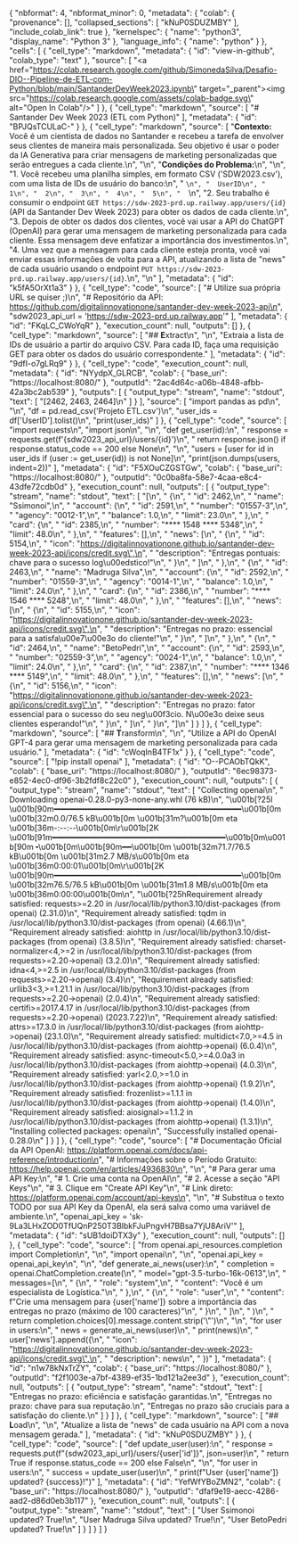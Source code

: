{
  "nbformat": 4,
  "nbformat_minor": 0,
  "metadata": {
    "colab": {
      "provenance": [],
      "collapsed_sections": [
        "kNuP0SDUZMBY"
      ],
      "include_colab_link": true
    },
    "kernelspec": {
      "name": "python3",
      "display_name": "Python 3"
    },
    "language_info": {
      "name": "python"
    }
  },
  "cells": [
    {
      "cell_type": "markdown",
      "metadata": {
        "id": "view-in-github",
        "colab_type": "text"
      },
      "source": [
        "<a href=\"https://colab.research.google.com/github/SimonedaSilva/Desafio-DIO--Pipeline-de-ETL-com-Python/blob/main/SantanderDevWeek2023.ipynb\" target=\"_parent\"><img src=\"https://colab.research.google.com/assets/colab-badge.svg\" alt=\"Open In Colab\"/></a>"
      ]
    },
    {
      "cell_type": "markdown",
      "source": [
        "# Santander Dev Week 2023 (ETL com Python)"
      ],
      "metadata": {
        "id": "BPJQsTCULaC-"
      }
    },
    {
      "cell_type": "markdown",
      "source": [
        "**Contexto:** Você é um cientista de dados no Santander e recebeu a tarefa de envolver seus clientes de maneira mais personalizada. Seu objetivo é usar o poder da IA Generativa para criar mensagens de marketing personalizadas que serão entregues a cada cliente.\n",
        "\n",
        "**Condições do Problema:**\n",
        "\n",
        "1. Você recebeu uma planilha simples, em formato CSV ('SDW2023.csv'), com uma lista de IDs de usuário do banco:\n",
        "  ```\n",
        "  UserID\n",
        "  1\n",
        "  2\n",
        "  3\n",
        "  4\n",
        "  5\n",
        "  ```\n",
        "2. Seu trabalho é consumir o endpoint `GET https://sdw-2023-prd.up.railway.app/users/{id}` (API da Santander Dev Week 2023) para obter os dados de cada cliente.\n",
        "3. Depois de obter os dados dos clientes, você vai usar a API do ChatGPT (OpenAI) para gerar uma mensagem de marketing personalizada para cada cliente. Essa mensagem deve enfatizar a importância dos investimentos.\n",
        "4. Uma vez que a mensagem para cada cliente esteja pronta, você vai enviar essas informações de volta para a API, atualizando a lista de \"news\" de cada usuário usando o endpoint `PUT https://sdw-2023-prd.up.railway.app/users/{id}`.\n",
        "\n"
      ],
      "metadata": {
        "id": "k5fA5OrXt1a3"
      }
    },
    {
      "cell_type": "code",
      "source": [
        "# Utilize sua própria URL se quiser ;)\n",
        "# Repositório da API: https://github.com/digitalinnovationone/santander-dev-week-2023-api\n",
        "sdw2023_api_url = 'https://sdw-2023-prd.up.railway.app'"
      ],
      "metadata": {
        "id": "FKqLC_CWoYqR"
      },
      "execution_count": null,
      "outputs": []
    },
    {
      "cell_type": "markdown",
      "source": [
        "## **E**xtract\n",
        "\n",
        "Extraia a lista de IDs de usuário a partir do arquivo CSV. Para cada ID, faça uma requisição GET para obter os dados do usuário correspondente."
      ],
      "metadata": {
        "id": "9dfI-o7gLRq9"
      }
    },
    {
      "cell_type": "code",
      "execution_count": null,
      "metadata": {
        "id": "NYydpX_GLRCB",
        "colab": {
          "base_uri": "https://localhost:8080/"
        },
        "outputId": "2ac4d64c-a06b-4848-afbb-42a3bc2ab539"
      },
      "outputs": [
        {
          "output_type": "stream",
          "name": "stdout",
          "text": [
            "[2462, 2463, 2464]\n"
          ]
        }
      ],
      "source": [
        "import pandas as pd\n",
        "\n",
        "df = pd.read_csv('Projeto ETL.csv')\n",
        "user_ids = df['UserID'].tolist()\n",
        "print(user_ids)"
      ]
    },
    {
      "cell_type": "code",
      "source": [
        "import requests\n",
        "import json\n",
        "\n",
        "def get_user(id):\n",
        "  response = requests.get(f'{sdw2023_api_url}/users/{id}')\n",
        "  return response.json() if response.status_code == 200 else None\n",
        "\n",
        "users = [user for id in user_ids if (user := get_user(id)) is not None]\n",
        "print(json.dumps(users, indent=2))"
      ],
      "metadata": {
        "id": "F5XOuCZGSTGw",
        "colab": {
          "base_uri": "https://localhost:8080/"
        },
        "outputId": "0c0ba8fa-58e7-4caa-e8c4-43dfe72cdb0d"
      },
      "execution_count": null,
      "outputs": [
        {
          "output_type": "stream",
          "name": "stdout",
          "text": [
            "[\n",
            "  {\n",
            "    \"id\": 2462,\n",
            "    \"name\": \"Ssimonoi\",\n",
            "    \"account\": {\n",
            "      \"id\": 2591,\n",
            "      \"number\": \"01557-3\",\n",
            "      \"agency\": \"0012-1\",\n",
            "      \"balance\": 1.0,\n",
            "      \"limit\": 23.0\n",
            "    },\n",
            "    \"card\": {\n",
            "      \"id\": 2385,\n",
            "      \"number\": \"**** 1548 **** 5348\",\n",
            "      \"limit\": 48.0\n",
            "    },\n",
            "    \"features\": [],\n",
            "    \"news\": [\n",
            "      {\n",
            "        \"id\": 5154,\n",
            "        \"icon\": \"https://digitalinnovationone.github.io/santander-dev-week-2023-api/icons/credit.svg\",\n",
            "        \"description\": \"Entregas pontuais: chave para o sucesso log\\u00edstico!\"\n",
            "      }\n",
            "    ]\n",
            "  },\n",
            "  {\n",
            "    \"id\": 2463,\n",
            "    \"name\": \"Madruga Silva\",\n",
            "    \"account\": {\n",
            "      \"id\": 2592,\n",
            "      \"number\": \"01559-3\",\n",
            "      \"agency\": \"0014-1\",\n",
            "      \"balance\": 1.0,\n",
            "      \"limit\": 24.0\n",
            "    },\n",
            "    \"card\": {\n",
            "      \"id\": 2386,\n",
            "      \"number\": \"**** 1546 **** 5248\",\n",
            "      \"limit\": 48.0\n",
            "    },\n",
            "    \"features\": [],\n",
            "    \"news\": [\n",
            "      {\n",
            "        \"id\": 5155,\n",
            "        \"icon\": \"https://digitalinnovationone.github.io/santander-dev-week-2023-api/icons/credit.svg\",\n",
            "        \"description\": \"Entregas no prazo: essencial para a satisfa\\u00e7\\u00e3o do cliente!\"\n",
            "      }\n",
            "    ]\n",
            "  },\n",
            "  {\n",
            "    \"id\": 2464,\n",
            "    \"name\": \"BetoPedri\",\n",
            "    \"account\": {\n",
            "      \"id\": 2593,\n",
            "      \"number\": \"02559-3\",\n",
            "      \"agency\": \"0024-1\",\n",
            "      \"balance\": 1.0,\n",
            "      \"limit\": 24.0\n",
            "    },\n",
            "    \"card\": {\n",
            "      \"id\": 2387,\n",
            "      \"number\": \"**** 1346 **** 5149\",\n",
            "      \"limit\": 48.0\n",
            "    },\n",
            "    \"features\": [],\n",
            "    \"news\": [\n",
            "      {\n",
            "        \"id\": 5156,\n",
            "        \"icon\": \"https://digitalinnovationone.github.io/santander-dev-week-2023-api/icons/credit.svg\",\n",
            "        \"description\": \"Entregas no prazo: fator essencial para o sucesso do seu neg\\u00f3cio. N\\u00e3o deixe seus clientes esperando!\"\n",
            "      }\n",
            "    ]\n",
            "  }\n",
            "]\n"
          ]
        }
      ]
    },
    {
      "cell_type": "markdown",
      "source": [
        "## **T**ransform\n",
        "\n",
        "Utilize a API do OpenAI GPT-4 para gerar uma mensagem de marketing personalizada para cada usuário."
      ],
      "metadata": {
        "id": "cWoqInB4TF1x"
      }
    },
    {
      "cell_type": "code",
      "source": [
        "!pip install openai"
      ],
      "metadata": {
        "id": "O--PCAObTQkK",
        "colab": {
          "base_uri": "https://localhost:8080/"
        },
        "outputId": "6ec98373-e852-4ec0-df96-3b2fdf8c22c0"
      },
      "execution_count": null,
      "outputs": [
        {
          "output_type": "stream",
          "name": "stdout",
          "text": [
            "Collecting openai\n",
            "  Downloading openai-0.28.0-py3-none-any.whl (76 kB)\n",
            "\u001b[?25l     \u001b[90m━━━━━━━━━━━━━━━━━━━━━━━━━━━━━━━━━━━━━━━━\u001b[0m \u001b[32m0.0/76.5 kB\u001b[0m \u001b[31m?\u001b[0m eta \u001b[36m-:--:--\u001b[0m\r\u001b[2K     \u001b[91m━━━━━━━━━━━━━━━━━━━━━━━━━━━━━━━━━━━━━\u001b[0m\u001b[90m╺\u001b[0m\u001b[90m━━\u001b[0m \u001b[32m71.7/76.5 kB\u001b[0m \u001b[31m2.7 MB/s\u001b[0m eta \u001b[36m0:00:01\u001b[0m\r\u001b[2K     \u001b[90m━━━━━━━━━━━━━━━━━━━━━━━━━━━━━━━━━━━━━━━━\u001b[0m \u001b[32m76.5/76.5 kB\u001b[0m \u001b[31m1.8 MB/s\u001b[0m eta \u001b[36m0:00:00\u001b[0m\n",
            "\u001b[?25hRequirement already satisfied: requests>=2.20 in /usr/local/lib/python3.10/dist-packages (from openai) (2.31.0)\n",
            "Requirement already satisfied: tqdm in /usr/local/lib/python3.10/dist-packages (from openai) (4.66.1)\n",
            "Requirement already satisfied: aiohttp in /usr/local/lib/python3.10/dist-packages (from openai) (3.8.5)\n",
            "Requirement already satisfied: charset-normalizer<4,>=2 in /usr/local/lib/python3.10/dist-packages (from requests>=2.20->openai) (3.2.0)\n",
            "Requirement already satisfied: idna<4,>=2.5 in /usr/local/lib/python3.10/dist-packages (from requests>=2.20->openai) (3.4)\n",
            "Requirement already satisfied: urllib3<3,>=1.21.1 in /usr/local/lib/python3.10/dist-packages (from requests>=2.20->openai) (2.0.4)\n",
            "Requirement already satisfied: certifi>=2017.4.17 in /usr/local/lib/python3.10/dist-packages (from requests>=2.20->openai) (2023.7.22)\n",
            "Requirement already satisfied: attrs>=17.3.0 in /usr/local/lib/python3.10/dist-packages (from aiohttp->openai) (23.1.0)\n",
            "Requirement already satisfied: multidict<7.0,>=4.5 in /usr/local/lib/python3.10/dist-packages (from aiohttp->openai) (6.0.4)\n",
            "Requirement already satisfied: async-timeout<5.0,>=4.0.0a3 in /usr/local/lib/python3.10/dist-packages (from aiohttp->openai) (4.0.3)\n",
            "Requirement already satisfied: yarl<2.0,>=1.0 in /usr/local/lib/python3.10/dist-packages (from aiohttp->openai) (1.9.2)\n",
            "Requirement already satisfied: frozenlist>=1.1.1 in /usr/local/lib/python3.10/dist-packages (from aiohttp->openai) (1.4.0)\n",
            "Requirement already satisfied: aiosignal>=1.1.2 in /usr/local/lib/python3.10/dist-packages (from aiohttp->openai) (1.3.1)\n",
            "Installing collected packages: openai\n",
            "Successfully installed openai-0.28.0\n"
          ]
        }
      ]
    },
    {
      "cell_type": "code",
      "source": [
        "# Documentação Oficial da API OpenAI: https://platform.openai.com/docs/api-reference/introduction\n",
        "# Informações sobre o Período Gratuito: https://help.openai.com/en/articles/4936830\n",
        "\n",
        "# Para gerar uma API Key:\n",
        "# 1. Crie uma conta na OpenAI\n",
        "# 2. Acesse a seção \"API Keys\"\n",
        "# 3. Clique em \"Create API Key\"\n",
        "# Link direto: https://platform.openai.com/account/api-keys\n",
        "\n",
        "# Substitua o texto TODO por sua API Key da OpenAI, ela será salva como uma variável de ambiente.\n",
        "openai_api_key = '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'"
      ],
      "metadata": {
        "id": "sUB1doiDTX3y"
      },
      "execution_count": null,
      "outputs": []
    },
    {
      "cell_type": "code",
      "source": [
        "from openai.api_resources.completion import Completion\n",
        "\n",
        "import openai\n",
        "\n",
        "openai.api_key = openai_api_key\n",
        "\n",
        "def generate_ai_news(user):\n",
        "  completion = openai.ChatCompletion.create(\n",
        "  model=\"gpt-3.5-turbo-16k-0613\",\n",
        "  messages=[\n",
        "      {\n",
        "          \"role\": \"system\",\n",
        "          \"content\": \"Você é um especialista de Logística.\"\n",
        "      },\n",
        "      {\n",
        "          \"role\": \"user\",\n",
        "          \"content\": f\"Crie uma mensagem para {user['name']} sobre a importância das entregas no prazo (máximo de 100 caracteres)\"\n",
        "      }\n",
        "    ]\n",
        "  )\n",
        "  return completion.choices[0].message.content.strip('\\\"')\n",
        "\n",
        "for user in users:\n",
        "  news = generate_ai_news(user)\n",
        "  print(news)\n",
        "  user['news'].append({\n",
        "      \"icon\": \"https://digitalinnovationone.github.io/santander-dev-week-2023-api/icons/credit.svg\",\n",
        "      \"description\": news\n",
        "  })"
      ],
      "metadata": {
        "id": "n1w78kNxTrZY",
        "colab": {
          "base_uri": "https://localhost:8080/"
        },
        "outputId": "f2f1003e-a7bf-4389-ef35-1bd121a2ee3d"
      },
      "execution_count": null,
      "outputs": [
        {
          "output_type": "stream",
          "name": "stdout",
          "text": [
            "Entregas no prazo: eficiência e satisfação garantidas.\n",
            "Entregas no prazo: chave para sua reputação.\n",
            "Entregas no prazo são cruciais para a satisfação do cliente.\n"
          ]
        }
      ]
    },
    {
      "cell_type": "markdown",
      "source": [
        "## **L**oad\n",
        "\n",
        "Atualize a lista de \"news\" de cada usuário na API com a nova mensagem gerada."
      ],
      "metadata": {
        "id": "kNuP0SDUZMBY"
      }
    },
    {
      "cell_type": "code",
      "source": [
        "def update_user(user):\n",
        "  response = requests.put(f\"{sdw2023_api_url}/users/{user['id']}\", json=user)\n",
        "  return True if response.status_code == 200 else False\n",
        "\n",
        "for user in users:\n",
        "  success = update_user(user)\n",
        "  print(f\"User {user['name']} updated? {success}!\")"
      ],
      "metadata": {
        "id": "YefWfYBoZMN2",
        "colab": {
          "base_uri": "https://localhost:8080/"
        },
        "outputId": "dfaf9e19-aecc-4286-aad2-d86d0eb3b117"
      },
      "execution_count": null,
      "outputs": [
        {
          "output_type": "stream",
          "name": "stdout",
          "text": [
            "User Ssimonoi updated? True!\n",
            "User Madruga Silva updated? True!\n",
            "User BetoPedri updated? True!\n"
          ]
        }
      ]
    }
  ]
}
